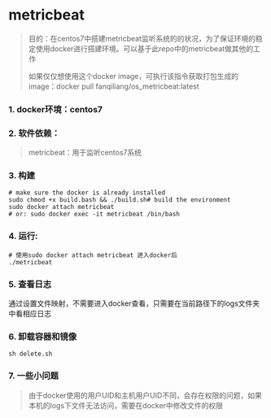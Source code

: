 # metricbeat
> 目的：在centos7中搭建metricbeat监听系统的的状况，为了保证环境的稳定使用docker进行搭建环境。可以基于此repo中的metricbeat做其他的工作
>
> 如果仅仅想使用这个docker image，可执行该指令获取打包生成的image：docker pull fanqiliang/os_metricbeat:latest
### 1. docker环境：centos7
### 2. 软件依赖：
> metricbeat：用于监听centos7系统

### 3. 构建
```shell script
# make sure the docker is already installed
sudo chmod +x build.bash && ./build.sh# build the environment
sudo docker attach metricbeat
# or: sudo docker exec -it metricbeat /bin/bash
```

### 4. 运行:
```shell script
# 使用sudo docker attach metricbeat 进入docker后
./metricbeat
```

### 5. 查看日志
通过设置文件映射，不需要进入docker查看，只需要在当前路径下的logs文件夹中看相应日志

### 6. 卸载容器和镜像
```shell script
sh delete.sh
```

### 7. 一些小问题
> 由于docker使用的用户UID和主机用户UID不同，会存在权限的问题，如果本机的logs下文件无法访问，需要在docker中修改文件的权限